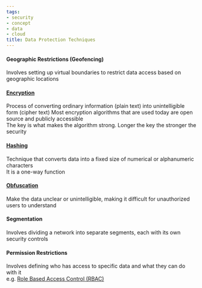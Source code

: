 ```yaml
---
tags:
- security
- concept
- data
- cloud
title: Data Protection Techniques
---
```


#### Geographic Restrictions (Geofencing)
Involves setting up virtual boundaries to restrict data access based on geographic locations

#### [Encryption](../../cryptography/cryptographic-solutions/encryption.md)
Process of converting ordinary information (plain text) into unintelligible form (cipher text) 
Most encryption algorithms that are used today are open source and publicly accessible  
The key is what makes the algorithm strong. Longer the key the stronger the security  

#### [Hashing](../../cryptography/cryptographic-solutions/hashing.md)
Technique that converts data into a fixed size of numerical or alphanumeric characters  
It is a one-way function

#### [Obfuscation](../../cryptography/cryptographic-solutions/obfuscation.md)
Make the data unclear or unintelligible, making it difficult for unauthorized users to understand

#### Segmentation
Involves dividing a network into separate segments, each with its own security controls

#### Permission Restrictions
Involves defining who has access to specific data and what they can do with it  
e.g. [Role Based Access Control (RBAC)](../../../cloud-service-providers/azure/azure-security-services/role-based-access-control-rbac.md)